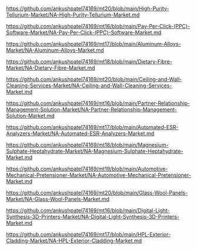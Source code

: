 <p><a href="https://github.com/ankushpatel74169/mt20/blob/main/High-Purity-Tellurium-Market/NA-High-Purity-Tellurium-Market.md">https://github.com/ankushpatel74169/mt20/blob/main/High-Purity-Tellurium-Market/NA-High-Purity-Tellurium-Market.md</a></p><p><a href="https://github.com/ankushpatel74169/mt16/blob/main/Pay-Per-Click-(PPC)-Software-Market/NA-Pay-Per-Click-(PPC)-Software-Market.md">https://github.com/ankushpatel74169/mt16/blob/main/Pay-Per-Click-(PPC)-Software-Market/NA-Pay-Per-Click-(PPC)-Software-Market.md</a></p><p><a href="https://github.com/ankushpatel74169/mt17/blob/main/Aluminum-Alloys-Market/NA-Aluminum-Alloys-Market.md">https://github.com/ankushpatel74169/mt17/blob/main/Aluminum-Alloys-Market/NA-Aluminum-Alloys-Market.md</a></p><p><a href="https://github.com/ankushpatel74169/mt18/blob/main/Dietary-Fibre-Market/NA-Dietary-Fibre-Market.md">https://github.com/ankushpatel74169/mt18/blob/main/Dietary-Fibre-Market/NA-Dietary-Fibre-Market.md</a></p><p><a href="https://github.com/ankushpatel74169/mt20/blob/main/Ceiling-and-Wall-Cleaning-Services-Market/NA-Ceiling-and-Wall-Cleaning-Services-Market.md">https://github.com/ankushpatel74169/mt20/blob/main/Ceiling-and-Wall-Cleaning-Services-Market/NA-Ceiling-and-Wall-Cleaning-Services-Market.md</a></p><p><a href="https://github.com/ankushpatel74169/mt16/blob/main/Partner-Relationship-Management-Solution-Market/NA-Partner-Relationship-Management-Solution-Market.md">https://github.com/ankushpatel74169/mt16/blob/main/Partner-Relationship-Management-Solution-Market/NA-Partner-Relationship-Management-Solution-Market.md</a></p><p><a href="https://github.com/ankushpatel74169/mt17/blob/main/Automated-ESR-Analyzers-Market/NA-Automated-ESR-Analyzers-Market.md">https://github.com/ankushpatel74169/mt17/blob/main/Automated-ESR-Analyzers-Market/NA-Automated-ESR-Analyzers-Market.md</a></p><p><a href="https://github.com/ankushpatel74169/mt18/blob/main/Magnesium-Sulphate-Heptahydrate-Market/NA-Magnesium-Sulphate-Heptahydrate-Market.md">https://github.com/ankushpatel74169/mt18/blob/main/Magnesium-Sulphate-Heptahydrate-Market/NA-Magnesium-Sulphate-Heptahydrate-Market.md</a></p><p><a href="https://github.com/ankushpatel74169/mt19/blob/main/Automotive-Mechanical-Pretensioner-Market/NA-Automotive-Mechanical-Pretensioner-Market.md">https://github.com/ankushpatel74169/mt19/blob/main/Automotive-Mechanical-Pretensioner-Market/NA-Automotive-Mechanical-Pretensioner-Market.md</a></p><p><a href="https://github.com/ankushpatel74169/mt20/blob/main/Glass-Wool-Panels-Market/NA-Glass-Wool-Panels-Market.md">https://github.com/ankushpatel74169/mt20/blob/main/Glass-Wool-Panels-Market/NA-Glass-Wool-Panels-Market.md</a></p><p><a href="https://github.com/ankushpatel74169/mt16/blob/main/Digital-Light-Synthesis-3D-Printers-Market/NA-Digital-Light-Synthesis-3D-Printers-Market.md">https://github.com/ankushpatel74169/mt16/blob/main/Digital-Light-Synthesis-3D-Printers-Market/NA-Digital-Light-Synthesis-3D-Printers-Market.md</a></p><p><a href="https://github.com/ankushpatel74169/mt17/blob/main/HPL-Exterior-Cladding-Market/NA-HPL-Exterior-Cladding-Market.md">https://github.com/ankushpatel74169/mt17/blob/main/HPL-Exterior-Cladding-Market/NA-HPL-Exterior-Cladding-Market.md</a></p>
